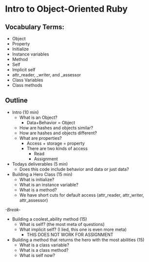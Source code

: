 # Intro to Object-Oriented Ruby

## Vocabulary Terms:

- Object
- Property
- Initialize
- Instance variables
- Method
- Self
- Implicit self
- attr_reader, _writer, and _assessor
- Class Variables
- Class methods



## Outline

- Intro (10 min)
  - What is an Object?
    - Data+Behavior = Object
  - How are hashes and objects similar?
  - How are hashes and objects different?
  - What are properties?
    - Access + storage = property
    - There are two kinds of access
      - Read
      - Assignment
- Todays deliverables (5 min)
  - Does this code include behavior and data or just data?
- Building a Hero Class (15 min)
  - What is initialize?
  - What is an instance variable?
  - What is a method?
  - We have short cuts for default access (attr_reader, attr_writer, attr_assessor) 

*-Break-*

- Building a coolest_ability method (15)
  - What is self? (the most meta of questions)
  - What implicit self? (I lied, this one is even more meta)
    - THIS DOES NOT WORK FOR ASSIGNMENT
- Building a method that returns the hero with the most abilities (15)
  - What is a class variable?
  - What is a class method?
  - What is self now?